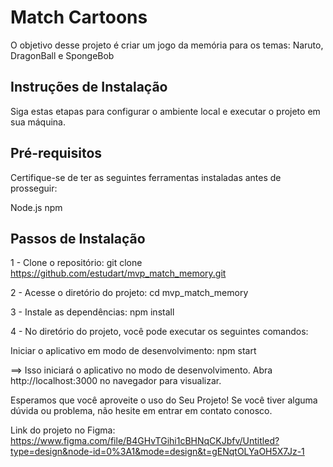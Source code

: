 # Match Cartoons

O objetivo desse projeto é criar um jogo da memória para os temas: Naruto, DragonBall e SpongeBob

## Instruções de Instalação

Siga estas etapas para configurar o ambiente local e executar o projeto em sua máquina.

## Pré-requisitos
Certifique-se de ter as seguintes ferramentas instaladas antes de prosseguir:

Node.js
npm

## Passos de Instalação

1 - Clone o repositório:
git clone https://github.com/estudart/mvp_match_memory.git

2 - Acesse o diretório do projeto:
cd mvp_match_memory

3 - Instale as dependências:
npm install

4 - No diretório do projeto, você pode executar os seguintes comandos:

Iniciar o aplicativo em modo de desenvolvimento:
npm start

==> Isso iniciará o aplicativo no modo de desenvolvimento. Abra http://localhost:3000 no navegador para visualizar.

Esperamos que você aproveite o uso do Seu Projeto! Se você tiver alguma dúvida ou problema, não hesite em entrar em contato conosco.

Link do projeto no Figma:
https://www.figma.com/file/B4GHvTGihi1cBHNqCKJbfv/Untitled?type=design&node-id=0%3A1&mode=design&t=gENqtOLYaOH5X7Jz-1






